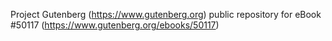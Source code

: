 Project Gutenberg (https://www.gutenberg.org) public repository for eBook #50117 (https://www.gutenberg.org/ebooks/50117)
